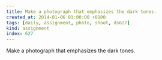 ```yaml
---
title: Make a photograph that emphasizes the dark tones.
created_at: 2014-01-06 01:00:00 +0100
tags: [daily, assignment, photo, shoot, ds627]
kind: assignment
index: 627
---
```


Make a photograph that emphasizes the dark tones.
